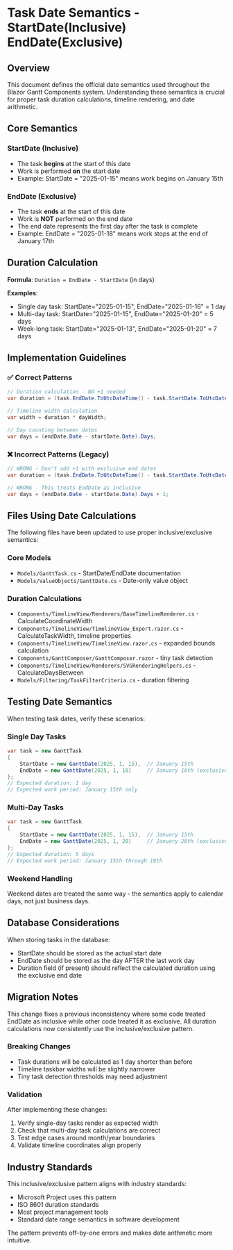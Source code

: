 # Task Date Semantics - StartDate(Inclusive) EndDate(Exclusive)

## Overview

This document defines the official date semantics used throughout the Blazor Gantt Components system. Understanding these semantics is crucial for proper task duration calculations, timeline rendering, and date arithmetic.

## Core Semantics

### StartDate (Inclusive)
- The task **begins** at the start of this date
- Work is performed **on** the start date
- Example: StartDate = "2025-01-15" means work begins on January 15th

### EndDate (Exclusive)  
- The task **ends** at the start of this date
- Work is **NOT** performed on the end date
- The end date represents the first day after the task is complete
- Example: EndDate = "2025-01-18" means work stops at the end of January 17th

## Duration Calculation

**Formula**: `Duration = EndDate - StartDate` (in days)

**Examples**:
- Single day task: StartDate="2025-01-15", EndDate="2025-01-16" = 1 day
- Multi-day task: StartDate="2025-01-15", EndDate="2025-01-20" = 5 days
- Week-long task: StartDate="2025-01-13", EndDate="2025-01-20" = 7 days

## Implementation Guidelines

### ✅ Correct Patterns

```csharp
// Duration calculation - NO +1 needed
var duration = (task.EndDate.ToUtcDateTime() - task.StartDate.ToUtcDateTime()).TotalDays;

// Timeline width calculation
var width = duration * dayWidth;

// Day counting between dates
var days = (endDate.Date - startDate.Date).Days;
```

### ❌ Incorrect Patterns (Legacy)

```csharp
// WRONG - Don't add +1 with exclusive end dates
var duration = (task.EndDate.ToUtcDateTime() - task.StartDate.ToUtcDateTime()).TotalDays + 1;

// WRONG - This treats EndDate as inclusive
var days = (endDate.Date - startDate.Date).Days + 1;
```

## Files Using Date Calculations

The following files have been updated to use proper inclusive/exclusive semantics:

### Core Models
- `Models/GanttTask.cs` - StartDate/EndDate documentation
- `Models/ValueObjects/GanttDate.cs` - Date-only value object

### Duration Calculations
- `Components/TimelineView/Renderers/BaseTimelineRenderer.cs` - CalculateCoordinateWidth
- `Components/TimelineView/TimelineView_Export.razor.cs` - CalculateTaskWidth, timeline properties
- `Components/TimelineView/TimelineView.razor.cs` - expanded bounds calculation
- `Components/GanttComposer/GanttComposer.razor` - tiny task detection
- `Components/TimelineView/Renderers/SVGRenderingHelpers.cs` - CalculateDaysBetween
- `Models/Filtering/TaskFilterCriteria.cs` - duration filtering

## Testing Date Semantics

When testing task dates, verify these scenarios:

### Single Day Tasks
```csharp
var task = new GanttTask 
{
    StartDate = new GanttDate(2025, 1, 15),  // January 15th
    EndDate = new GanttDate(2025, 1, 16)     // January 16th (exclusive)
};
// Expected duration: 1 day
// Expected work period: January 15th only
```

### Multi-Day Tasks
```csharp
var task = new GanttTask 
{
    StartDate = new GanttDate(2025, 1, 15),  // January 15th
    EndDate = new GanttDate(2025, 1, 20)     // January 20th (exclusive)
};
// Expected duration: 5 days
// Expected work period: January 15th through 19th
```

### Weekend Handling
Weekend dates are treated the same way - the semantics apply to calendar days, not just business days.

## Database Considerations

When storing tasks in the database:
- StartDate should be stored as the actual start date
- EndDate should be stored as the day AFTER the last work day
- Duration field (if present) should reflect the calculated duration using the exclusive end date

## Migration Notes

This change fixes a previous inconsistency where some code treated EndDate as inclusive while other code treated it as exclusive. All duration calculations now consistently use the inclusive/exclusive pattern.

### Breaking Changes
- Task durations will be calculated as 1 day shorter than before
- Timeline taskbar widths will be slightly narrower
- Tiny task detection thresholds may need adjustment

### Validation
After implementing these changes:
1. Verify single-day tasks render as expected width
2. Check that multi-day task calculations are correct
3. Test edge cases around month/year boundaries
4. Validate timeline coordinates align properly

## Industry Standards

This inclusive/exclusive pattern aligns with industry standards:
- Microsoft Project uses this pattern
- ISO 8601 duration standards
- Most project management tools
- Standard date range semantics in software development

The pattern prevents off-by-one errors and makes date arithmetic more intuitive.
